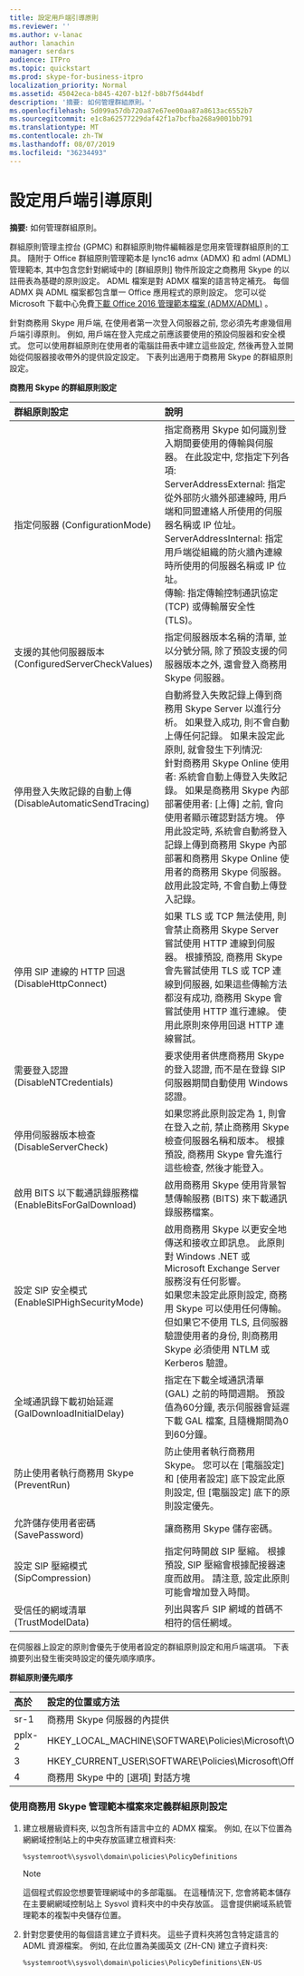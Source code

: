 ```yaml
---
title: 設定用戶端引導原則
ms.reviewer: ''
ms.author: v-lanac
author: lanachin
manager: serdars
audience: ITPro
ms.topic: quickstart
ms.prod: skype-for-business-itpro
localization_priority: Normal
ms.assetid: 45042eca-b845-4207-b12f-b8b7f5d44bdf
description: '摘要: 如何管理群組原則。'
ms.openlocfilehash: 5d099a57db720a87e67ee00aa87a8613ac6552b7
ms.sourcegitcommit: e1c8a62577229daf42f1a7bcfba268a9001bb791
ms.translationtype: MT
ms.contentlocale: zh-TW
ms.lasthandoff: 08/07/2019
ms.locfileid: "36234493"
---
```

# <a name="configure-client-bootstrapping-policies"></a>設定用戶端引導原則
 
**摘要:** 如何管理群組原則。
  
群組原則管理主控台 (GPMC) 和群組原則物件編輯器是您用來管理群組原則的工具。 隨附于 Office 群組原則管理範本是 lync16 admx (ADMX) 和 adml (ADML) 管理範本, 其中包含您針對網域中的 [群組原則] 物件所設定之商務用 Skype 的以註冊表為基礎的原則設定。 ADML 檔案是對 ADMX 檔案的語言特定補充。 每個 ADMX 與 ADML 檔案都包含單一 Office 應用程式的原則設定。 您可以從 Microsoft 下載中心免費[下載 Office 2016 管理範本檔案 (ADMX/ADML)](https://www.microsoft.com/en-us/download/details.aspx?id=49030) 。
  
針對商務用 Skype 用戶端, 在使用者第一次登入伺服器之前, 您必須先考慮幾個用戶端引導原則。 例如, 用戶端在登入完成之前應該要使用的預設伺服器和安全模式。 您可以使用群組原則在使用者的電腦註冊表中建立這些設定, 然後再登入並開始從伺服器接收帶外的提供設定設定。 下表列出適用于商務用 Skype 的群組原則設定。
  
**商務用 Skype 的群組原則設定**

|群組原則設定|說明|
|:-----|:-----|
|指定伺服器 (ConfigurationMode)  <br/> | 指定商務用 Skype 如何識別登入期間要使用的傳輸與伺服器。 在此設定中, 您指定下列各項: <br/>  ServerAddressExternal: 指定從外部防火牆外部連線時, 用戶端和同盟連絡人所使用的伺服器名稱或 IP 位址。 <br/>  ServerAddressInternal: 指定用戶端從組織的防火牆內連線時所使用的伺服器名稱或 IP 位址。 <br/>  傳輸: 指定傳輸控制通訊協定 (TCP) 或傳輸層安全性 (TLS)。 <br/> |
|支援的其他伺服器版本 (ConfiguredServerCheckValues)  <br/> |指定伺服器版本名稱的清單, 並以分號分隔, 除了預設支援的伺服器版本之外, 還會登入商務用 Skype 伺服器。  <br/> |
|停用登入失敗記錄的自動上傳 (DisableAutomaticSendTracing)  <br/> |自動將登入失敗記錄上傳到商務用 Skype Server 以進行分析。 如果登入成功, 則不會自動上傳任何記錄。 如果未設定此原則, 就會發生下列情況:  <br/> 針對商務用 Skype Online 使用者: 系統會自動上傳登入失敗記錄。 如果是商務用 Skype 內部部署使用者: [上傳] 之前, 會向使用者顯示確認對話方塊。 停用此設定時, 系統會自動將登入記錄上傳到商務用 Skype 內部部署和商務用 Skype Online 使用者的商務用 Skype 伺服器。 啟用此設定時, 不會自動上傳登入記錄。  <br/> |
|停用 SIP 連線的 HTTP 回退 (DisableHttpConnect)  <br/> |如果 TLS 或 TCP 無法使用, 則會禁止商務用 Skype Server 嘗試使用 HTTP 連線到伺服器。 根據預設, 商務用 Skype 會先嘗試使用 TLS 或 TCP 連線到伺服器, 如果這些傳輸方法都沒有成功, 商務用 Skype 會嘗試使用 HTTP 進行連線。 使用此原則來停用回退 HTTP 連線嘗試。  <br/> |
|需要登入認證 (DisableNTCredentials)  <br/> |要求使用者供應商務用 Skype 的登入認證, 而不是在登錄 SIP 伺服器期間自動使用 Windows 認證。  <br/> |
|停用伺服器版本檢查 (DisableServerCheck)  <br/> |如果您將此原則設定為 1, 則會在登入之前, 禁止商務用 Skype 檢查伺服器名稱和版本。 根據預設, 商務用 Skype 會先進行這些檢查, 然後才能登入。  <br/> |
|啟用 BITS 以下載通訊錄服務檔 (EnableBitsForGalDownload)  <br/> |啟用商務用 Skype 使用背景智慧傳輸服務 (BITS) 來下載通訊錄服務檔案。  <br/> |
|設定 SIP 安全模式 (EnableSIPHighSecurityMode)  <br/> |啟用商務用 Skype 以更安全地傳送和接收立即訊息。 此原則對 Windows .NET 或 Microsoft Exchange Server 服務沒有任何影響。  <br/> 如果您未設定此原則設定, 商務用 Skype 可以使用任何傳輸。 但如果它不使用 TLS, 且伺服器驗證使用者的身份, 則商務用 Skype 必須使用 NTLM 或 Kerberos 驗證。  <br/> |
|全域通訊錄下載初始延遲 (GalDownloadInitialDelay)  <br/> |指定在下載全域通訊清單 (GAL) 之前的時間週期。 預設值為60分鐘, 表示伺服器會延遲下載 GAL 檔案, 且隨機期間為0到60分鐘。  <br/> |
|防止使用者執行商務用 Skype (PreventRun)  <br/> |防止使用者執行商務用 Skype。 您可以在 [電腦設定] 和 [使用者設定] 底下設定此原則設定, 但 [電腦設定] 底下的原則設定優先。  <br/> |
|允許儲存使用者密碼 (SavePassword)  <br/> |讓商務用 Skype 儲存密碼。  <br/> |
|設定 SIP 壓縮模式 (SipCompression)  <br/> |指定何時開啟 SIP 壓縮。 根據預設, SIP 壓縮會根據配接器速度而啟用。 請注意, 設定此原則可能會增加登入時間。  <br/> |
|受信任的網域清單 (TrustModelData)  <br/> |列出與客戶 SIP 網域的首碼不相符的信任網域。  <br/> |
   
在伺服器上設定的原則會優先于使用者設定的群組原則設定和用戶端選項。 下表摘要列出發生衝突時設定的優先順序順序。
  
**群組原則優先順序**

|**高於**|**設定的位置或方法**|
|:-----|:-----|
|sr-1  <br/> |商務用 Skype 伺服器的內提供  <br/> |
|pplx-2  <br/> |HKEY_LOCAL_MACHINE\SOFTWARE\Policies\Microsoft\Office\16.0\Lync  <br/> |
|3  <br/> |HKEY_CURRENT_USER\SOFTWARE\Policies\Microsoft\Office\16.0\Lync  <br/> |
|4  <br/> |商務用 Skype 中的 [選項] 對話方塊  <br/> |
   
### <a name="to-define-group-policy-settings-by-using-the-skype-for-business-administrative-template-files"></a>使用商務用 Skype 管理範本檔案來定義群組原則設定

1. 建立根層級資料夾, 以包含所有語言中立的 ADMX 檔案。 例如, 在以下位置為網網域控制站上的中央存放區建立根資料夾:
    
     `%systemroot%\sysvol\domain\policies\PolicyDefinitions`
    
    > [!NOTE]
    > 這個程式假設您想要管理網域中的多部電腦。 在這種情況下, 您會將範本儲存在主要網網域控制站上 Sysvol 資料夾中的中央存放區。 這會提供網域系統管理範本的複製中央儲存位置。 
  
2. 針對您要使用的每個語言建立子資料夾。 這些子資料夾將包含特定語言的 ADML 資源檔案。 例如, 在此位置為美國英文 (ZH-CN) 建立子資料夾:
    
     `%systemroot%\sysvol\domain\policies\PolicyDefinitions\EN-US`
    

